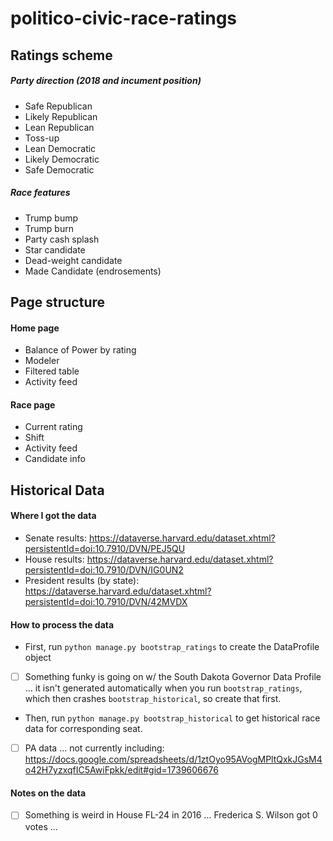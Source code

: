 # politico-civic-race-ratings


## Ratings scheme

##### Party direction (2018 and incument position)
- Safe Republican
- Likely Republican
- Lean Republican
- Toss-up
- Lean Democratic
- Likely Democratic
- Safe Democratic

##### Race features

- Trump bump
- Trump burn
- Party cash splash
- Star candidate
- Dead-weight candidate
- Made Candidate (endrosements)


## Page structure

#### Home page

- Balance of Power by rating
- Modeler
- Filtered table
- Activity feed

#### Race page

- Current rating
- Shift
- Activity feed
- Candidate info

## Historical Data
#### Where I got the data
- Senate results: https://dataverse.harvard.edu/dataset.xhtml?persistentId=doi:10.7910/DVN/PEJ5QU
- House results: https://dataverse.harvard.edu/dataset.xhtml?persistentId=doi:10.7910/DVN/IG0UN2
- President results (by state): https://dataverse.harvard.edu/dataset.xhtml?persistentId=doi:10.7910/DVN/42MVDX

#### How to process the data
- First, run `python manage.py bootstrap_ratings` to create the DataProfile object
- [ ] Something funky is going on w/ the South Dakota Governor Data Profile ... it isn't generated automatically when you run `bootstrap_ratings`, which then crashes `bootstrap_historical`, so create that first.
- Then, run `python manage.py bootstrap_historical` to get historical race data for corresponding seat.
- [ ] PA data ... not currently including: https://docs.google.com/spreadsheets/d/1ztOyo95AVogMPltQxkJGsM4o42H7yzxqfIC5AwiFpkk/edit#gid=1739606676

#### Notes on the data
- [ ] Something is weird in House FL-24 in 2016 ... Frederica S. Wilson got 0 votes ...
